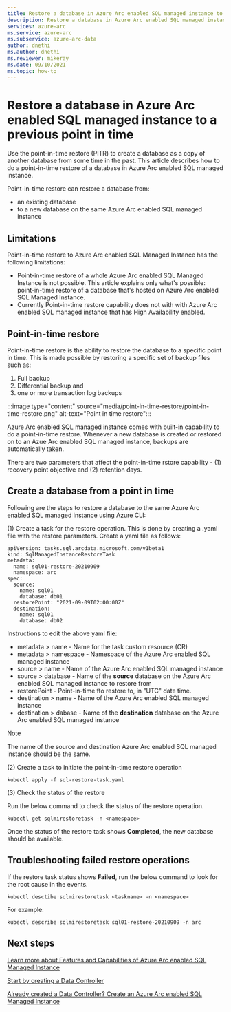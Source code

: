 ```yaml
---
title: Restore a database in Azure Arc enabled SQL managed instance to a previous point in time
description: Restore a database in Azure Arc enabled SQL managed instance to a previous point in time
services: azure-arc
ms.service: azure-arc
ms.subservice: azure-arc-data
author: dnethi
ms.author: dnethi
ms.reviewer: mikeray
ms.date: 09/10/2021
ms.topic: how-to
---
```



# Restore a database in Azure Arc enabled SQL managed instance to a previous point in time 

Use the point-in-time restore (PITR) to create a database as a copy of another database from some time in the past. This article describes how to do a point-in-time restore of a database in Azure Arc enabled SQL managed instance.

Point-in-time restore can restore a database from:
- an existing database
- to a new database on the same Azure Arc enabled SQL managed instance


## Limitations

Point-in-time restore to Azure Arc enabled SQL Managed Instance has the following limitations:
- Point-in-time restore of a whole Azure Arc enabled SQL Managed Instance is not possible. This article explains only what's possible: point-in-time restore of a database that's hosted on Azure Arc enabled SQL Managed Instance.
- Currently Point-in-time restore capability does not with with Azure Arc enabled SQL managed instance that has High Availability enabled. 

## Point-in-time restore

Point-in-time restore is the ability to restore the database to a specific point in time. This is made possible by restoring a specific set of backup files such as:

1. Full backup
2. Differential backup and 
3. one or more transaction log backups


:::image type="content" source="media/point-in-time-restore/point-in-time-restore.png" alt-text="Point in time restore":::


Azure Arc enabled SQL managed instance comes with built-in capability to do a point-in-time restore. Whenever a new database is created or restored on to an Azue Arc enabled SQL managed instance, backups are automatically taken. 

There are two parameters that affect the point-in-time rstore capability - (1) recovery point objective and (2) retention days.

## Create a database from a point in time

Following are the steps to restore a database to the same Azure Arc enabled SQL managed instance using Azure CLI:

(1) Create a task for the restore operation. This is done by creating a .yaml file with the restore parameters.
Create a yaml file as follows:

```code
apiVersion: tasks.sql.arcdata.microsoft.com/v1beta1
kind: SqlManagedInstanceRestoreTask
metadata:
  name: sql01-restore-20210909
  namespace: arc
spec:
  source:
    name: sql01
    database: db01
  restorePoint: "2021-09-09T02:00:00Z"
  destination:
    name: sql01
    database: db02
```
Instructions to edit the above yaml file:

- metadata > name - Name for the task custom resource (CR)
- metadata > namespace - Namespace of the Azure Arc enabled SQL managed instance
- source > name - Name of the Azure Arc enabled SQL managed instance
- source > database - Name of the **source** database on the Azure Arc enabled SQL managed instance to restore from
- restorePoint - Point-in-time fto restore to, in "UTC" date time.
- destination > name - Name of the Azure Arc enabled SQL managed instance
- destination > dabase - Name of the **destination** database on the Azure Arc enabled SQL managed instance


> [!NOTE] 
> The name of the source and destination Azure Arc enabled SQL managed instance should be the same.

(2) Create a task to initiate the point-in-time restore operation

```code
kubectl apply -f sql-restore-task.yaml
```

(3) Check the status of the restore

Run the below command to check the status of the restore operation.
```code
kubectl get sqlmirestoretask -n <namespace>
```

Once the status of the restore task shows **Completed**, the new database should be available. 

## Troubleshooting failed restore operations

If the restore task status shows **Failed**, run the below command to look for the root cause in the events.
```code
kubectl desctibe sqlmirestoretask <taskname> -n <namespace>
```

For example:
```code
kubectl describe sqlmirestoretask sql01-restore-20210909 -n arc
```


## Next steps

[Learn more about Features and Capabilities of Azure Arc enabled SQL Managed Instance](managed-instance-features.md)

[Start by creating a Data Controller](create-data-controller.md)

[Already created a Data Controller? Create an Azure Arc enabled SQL Managed Instance](create-sql-managed-instance.md)




